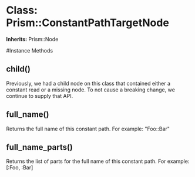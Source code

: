 # Class: Prism::ConstantPathTargetNode
**Inherits:** Prism::Node
    




#Instance Methods
## child() [](#method-i-child)
Previously, we had a child node on this class that contained either a constant
read or a missing node. To not cause a breaking change, we continue to supply
that API.

## full_name() [](#method-i-full_name)
Returns the full name of this constant path. For example: "Foo::Bar"

## full_name_parts() [](#method-i-full_name_parts)
Returns the list of parts for the full name of this constant path. For
example: [:Foo, :Bar]

